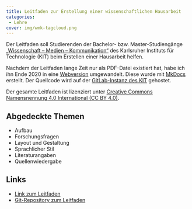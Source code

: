 ```yaml
---
title: Leitfaden zur Erstellung einer wissenschaftlichen Hausarbeit
categories:
 - Lehre
cover: img/wmk-tagcloud.png
---
```


Der Leitfaden soll Studierenden der Bachelor- bzw. Master-Studiengänge [„Wissenschaft – Medien – Kommunikation“](https://www.wmk-karlsruhe.de) des Karlsruher Instituts für Technologie (KIT) beim Erstellen einer Hausarbeit helfen.

<!--more-->

Nachdem der Leitfaden lange Zeit nur als PDF-Datei existiert hat, habe ich ihn Ende 2020 in eine [Webversion](https://docs.wmk-karlsruhe.de) umgewandelt. Diese wurde mit [MkDocs](https://www.mkdocs.org/) erstellt. Der Quellcode wird auf der [GitLab-Instanz des KIT](https://git.scc.kit.edu/cq3208/wmk-leitfaden-wissenschaftliche-hausarbeiten) gehostet.

Der gesamte Leitfaden ist lizenziert unter [Creative Commons Namensnennung 4.0 International (CC BY 4.0)](https://creativecommons.org/licenses/by/4.0/).

## Abgedeckte Themen

* Aufbau
* Forschungsfragen
* Layout und Gestaltung
* Sprachlicher Stil
* Literaturangaben
* Quellenwiedergabe

## Links

* [Link zum Leitfaden](https://docs.wmk-karlsruhe.de/)
* [Git-Repository zum Leitfaden](https://git.scc.kit.edu/cq3208/wmk-leitfaden-wissenschaftliche-hausarbeiten/)